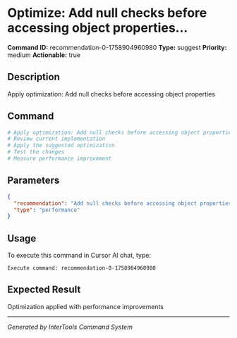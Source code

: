 # Optimize: Add null checks before accessing object properties...

**Command ID:** recommendation-0-1758904960980
**Type:** suggest
**Priority:** medium
**Actionable:** true

## Description
Apply optimization: Add null checks before accessing object properties

## Command
```bash
# Apply optimization: Add null checks before accessing object properties
# Review current implementation
# Apply the suggested optimization
# Test the changes
# Measure performance improvement
```

## Parameters
```json
{
  "recommendation": "Add null checks before accessing object properties",
  "type": "performance"
}
```

## Usage
To execute this command in Cursor AI chat, type:
```
Execute command: recommendation-0-1758904960980
```

## Expected Result
Optimization applied with performance improvements

---
*Generated by InterTools Command System*
